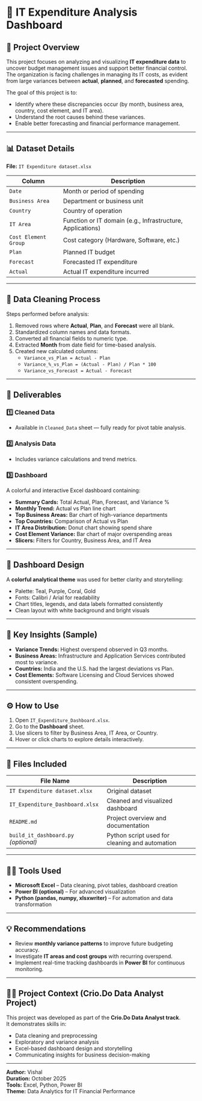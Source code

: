 # 🧾 IT Expenditure Analysis Dashboard

## 📘 Project Overview
This project focuses on analyzing and visualizing **IT expenditure data** to uncover budget management issues and support better financial control.  
The organization is facing challenges in managing its IT costs, as evident from large variances between **actual**, **planned**, and **forecasted** spending.

The goal of this project is to:
- Identify where these discrepancies occur (by month, business area, country, cost element, and IT area).  
- Understand the root causes behind these variances.  
- Enable better forecasting and financial performance management.

---

## 📊 Dataset Details
**File:** `IT Expenditure dataset.xlsx`

| Column | Description |
|--------|--------------|
| `Date` | Month or period of spending |
| `Business Area` | Department or business unit |
| `Country` | Country of operation |
| `IT Area` | Function or IT domain (e.g., Infrastructure, Applications) |
| `Cost Element Group` | Cost category (Hardware, Software, etc.) |
| `Plan` | Planned IT budget |
| `Forecast` | Forecasted IT expenditure |
| `Actual` | Actual IT expenditure incurred |

---

## 🧹 Data Cleaning Process
Steps performed before analysis:
1. Removed rows where **Actual**, **Plan**, and **Forecast** were all blank.  
2. Standardized column names and data formats.  
3. Converted all financial fields to numeric type.  
4. Extracted **Month** from date field for time-based analysis.  
5. Created new calculated columns:
   - `Variance_vs_Plan = Actual - Plan`  
   - `Variance_%_vs_Plan = (Actual - Plan) / Plan * 100`  
   - `Variance_vs_Forecast = Actual - Forecast`

---

## 🧾 Deliverables
### 1️⃣ Cleaned Data
- Available in `Cleaned_Data` sheet — fully ready for pivot table analysis.

### 2️⃣ Analysis Data
- Includes variance calculations and trend metrics.

### 3️⃣ Dashboard
A colorful and interactive Excel dashboard containing:
- **Summary Cards:** Total Actual, Plan, Forecast, and Variance %  
- **Monthly Trend:** Actual vs Plan line chart  
- **Top Business Areas:** Bar chart of high-variance departments  
- **Top Countries:** Comparison of Actual vs Plan  
- **IT Area Distribution:** Donut chart showing spend share  
- **Cost Element Variance:** Bar chart of major overspending areas  
- **Slicers:** Filters for Country, Business Area, and IT Area  

---

## 🎨 Dashboard Design
A **colorful analytical theme** was used for better clarity and storytelling:
- Palette: Teal, Purple, Coral, Gold  
- Fonts: Calibri / Arial for readability  
- Chart titles, legends, and data labels formatted consistently  
- Clean layout with white background and bright visuals

---

## 🧠 Key Insights (Sample)
- **Variance Trends:** Highest overspend observed in Q3 months.  
- **Business Areas:** Infrastructure and Application Services contributed most to variance.  
- **Countries:** India and the U.S. had the largest deviations vs Plan.  
- **Cost Elements:** Software Licensing and Cloud Services showed consistent overspending.  

---

## ⚙️ How to Use
1. Open `IT_Expenditure_Dashboard.xlsx`.  
2. Go to the **Dashboard** sheet.  
3. Use slicers to filter by Business Area, IT Area, or Country.  
4. Hover or click charts to explore details interactively.  

---

## 🧩 Files Included
| File Name | Description |
|------------|-------------|
| `IT Expenditure dataset.xlsx` | Original dataset |
| `IT_Expenditure_Dashboard.xlsx` | Cleaned and visualized dashboard |
| `README.md` | Project overview and documentation |
| `build_it_dashboard.py` *(optional)* | Python script used for cleaning and automation |

---

## 🧑‍💻 Tools Used
- **Microsoft Excel** – Data cleaning, pivot tables, dashboard creation  
- **Power BI (optional)** – For advanced visualization  
- **Python (pandas, numpy, xlsxwriter)** – For automation and data transformation  

---

## 💡 Recommendations
- Review **monthly variance patterns** to improve future budgeting accuracy.  
- Investigate **IT areas and cost groups** with recurring overspend.  
- Implement real-time tracking dashboards in **Power BI** for continuous monitoring.  

---

## 👨‍💼 Project Context (Crio.Do Data Analyst Project)
This project was developed as part of the **Crio.Do Data Analyst track**.  
It demonstrates skills in:
- Data cleaning and preprocessing  
- Exploratory and variance analysis  
- Excel-based dashboard design and storytelling  
- Communicating insights for business decision-making  

---

**Author:** Vishal  
**Duration:** October 2025  
**Tools:** Excel, Python, Power BI  
**Theme:** Data Analytics for IT Financial Performance
